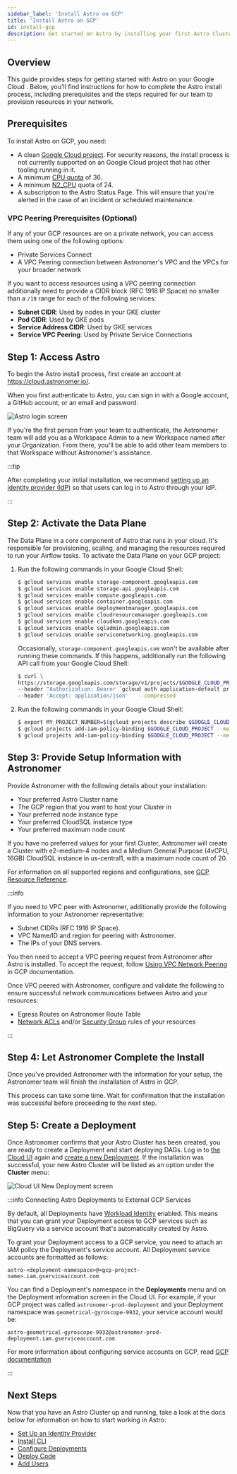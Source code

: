 ```yaml
---
sidebar_label: 'Install Astro on GCP'
title: 'Install Astro on GCP'
id: install-gcp
description: Get started on Astro by installing your first Astro Cluster on GCP.
---
```


## Overview

This guide provides steps for getting started with Astro on your Google Cloud . Below, you'll find instructions for how to complete the Astro install process, including prerequisites and the steps required for our team to provision resources in your network.

## Prerequisites

To install Astro on GCP, you need:

- A clean [Google Cloud project](https://cloud.google.com/resource-manager/docs/creating-managing-projects). For security reasons, the install process is not currently supported on an Google Cloud project that has other tooling running in it.
- A minimum [CPU quota](https://cloud.google.com/compute/quotas#cpu_quota) of 36.
- A minimum [N2_CPU](https://cloud.google.com/compute/quotas#cpu_quota) quota of 24.
- A subscription to the Astro Status Page. This will ensure that you're alerted in the case of an incident or scheduled maintenance.

### VPC Peering Prerequisites (Optional)

If any of your GCP resources are on a private network, you can access them using one of the following options:

- Private Services Connect
- A VPC Peering connection between Astronomer's VPC and the VPCs for your broader network

If you want to access resources using a VPC peering connection additionally need to provide a CIDR block (RFC 1918 IP Space) no smaller than a `/19` range for each of the following services:

- **Subnet CIDR**: Used by nodes in your GKE cluster
- **Pod CIDR**: Used by GKE pods
- **Service Address CIDR**: Used by GKE services
- **Service VPC Peering**: Used by Private Service Connections  

## Step 1: Access Astro

To begin the Astro install process, first create an account at https://cloud.astronomer.io/.

When you first authenticate to Astro, you can sign in with a Google account, a GitHub account, or an email and password.

<div class="text--center">
  <img src="/img/docs/login.png" alt="Astro login screen" />
</div>

If you're the first person from your team to authenticate, the Astronomer team will add you as a Workspace Admin to a new Workspace named after your Organization. From there, you'll be able to add other team members to that Workspace without Astronomer's assistance.

:::tip

After completing your initial installation, we recommend [setting up an identity provider (IdP)](configure-idp.md) so that users can log in to Astro through your IdP.

:::

## Step 2: Activate the Data Plane

The Data Plane in a core component of Astro that runs in your cloud. It's responsible for provisioning, scaling, and managing the resources required to run your Airflow tasks. To activate the Data Plane on your GCP project:

1. Run the following commands in your Google Cloud Shell:

    ```sh
    $ gcloud services enable storage-component.googleapis.com
    $ gcloud services enable storage-api.googleapis.com
    $ gcloud services enable compute.googleapis.com
    $ gcloud services enable container.googleapis.com
    $ gcloud services enable deploymentmanager.googleapis.com
    $ gcloud services enable cloudresourcemanager.googleapis.com
    $ gcloud services enable cloudkms.googleapis.com
    $ gcloud services enable sqladmin.googleapis.com
    $ gcloud services enable servicenetworking.googleapis.com
    ```

    Occasionally, `storage-component.googleapis.com` won't be available after running these commands. If this happens, additionally run the following API call from your Google Cloud Shell:

    ```sh
    $ curl \
    https://storage.googleapis.com/storage/v1/projects/$GOOGLE_CLOUD_PROJECT/serviceAccount \
    --header "Authorization: Bearer `gcloud auth application-default print-access-token`"   \
    --header 'Accept: application/json'   --compressed
    ```

2. Run the following commands in your Google Cloud Shell:

    ```sh
    $ export MY_PROJECT_NUMBER=$(gcloud projects describe $GOOGLE_CLOUD_PROJECT --format="value(projectNumber)")
    $ gcloud projects add-iam-policy-binding $GOOGLE_CLOUD_PROJECT --member=serviceAccount:$MY_PROJECT_NUMBER@cloudservices.gserviceaccount.com --role=roles/owner
    $ gcloud projects add-iam-policy-binding $GOOGLE_CLOUD_PROJECT --member=serviceAccount:astronomer@astro-remote-mgmt-dev.iam.gserviceaccount.com --role=roles/owner
    ```

## Step 3: Provide Setup Information with Astronomer

Provide Astronomer with the following details about your installation:

- Your preferred Astro Cluster name
- The GCP region that you want to host your Cluster in
- Your preferred node instance type
- Your preferred CloudSQL instance type
- Your preferred maximum node count

If you have no preferred values for your first Cluster, Astronomer will create a Cluster with e2-medium-4 nodes and a Medium General Purpose (4vCPU, 16GB) CloudSQL instance in us-central1, with a maximum node count of 20.

For information on all supported regions and configurations, see [GCP Resource Reference](resource-reference-gcp).  

:::info

If you need to VPC peer with Astronomer, additionally provide the following information to your Astronomer representative:

- Subnet CIDRs (RFC 1918 IP Space).
- VPC Name/ID and region for peering with Astronomer.
- The IPs of your DNS servers.

You then need to accept a VPC peering request from Astronomer after Astro is installed. To accept the request, follow [Using VPC Network Peering](https://cloud.google.com/vpc/docs/using-vpc-peering) in GCP documentation.

Once VPC peered with Astronomer, configure and validate the following to ensure successful network communications between Astro and your resources:

- Egress Routes on Astronomer Route Table
- [Network ACLs](https://cloud.google.com/storage/docs/access-control/lists) and/or [Security Group](https://cloud.google.com/identity/docs/how-to/update-group-to-security-group) rules of your resources

:::

## Step 4: Let Astronomer Complete the Install

Once you've provided Astronomer with the information for your setup, the Astronomer team will finish the installation of Astro in GCP.

This process can take some time. Wait for confirmation that the installation was successful before proceeding to the next step.

## Step 5: Create a Deployment

Once Astronomer confirms that your Astro Cluster has been created, you are ready to create a Deployment and start deploying DAGs. Log in to [the Cloud UI](https://cloud.astronomer.io) again and [create a new Deployment](configure-deployment.md). If the installation was successful, your new Astro Cluster will be listed as an option under the **Cluster** menu:

<div class="text--center">
  <img src="/img/docs/create-new-deployment-select-cluster.png" alt="Cloud UI New Deployment screen" />
</div>

:::info Connecting Astro Deployments to External GCP Services

By default, all Deployments have [Workload Identity](https://cloud.google.com/kubernetes-engine/docs/concepts/workload-identity) enabled. This means that you can grant your Deployment access to GCP services such as BigQuery via a service account that's automatically created by Astro.

To grant your Deployment access to a GCP service, you need to attach an IAM policy the Deployment's service account. All Deployment service accounts are formatted as follows:

```text
astro-<deployment-namespace>@<gcp-project-name>.iam.gserviceaccount.com
```

You can find a Deployment's namespace in the **Deployments** menu and on the Deployment information screen in the Cloud UI. For example, if your GCP project was called `astronomer-prod-deployment` and your Deployment namespace was `geometrical-gyroscope-9932`, your service account would be:

```text
astro-geometrical-gyroscope-9932@astronomer-prod-deployment.iam.gserviceaccount.com
```

For more information about configuring service accounts on GCP, read [GCP documentation](https://cloud.google.com/kubernetes-engine/docs/how-to/workload-identity#authenticating_to)

:::

## Next Steps

Now that you have an Astro Cluster up and running, take a look at the docs below for information on how to start working in Astro:

- [Set Up an Identity Provider](configure-idp.md)
- [Install CLI](install-cli.md)
- [Configure Deployments](configure-deployment.md)
- [Deploy Code](deploy-code.md)
- [Add Users](add-user.md)

